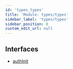 ```yaml
---
id: 'types_types'
title: 'Module: types/types'
sidebar_label: 'types/types'
sidebar_position: 0
custom_edit_url: null
---
```


## Interfaces

- [authInit](../interfaces/types_types.authInit.md)
